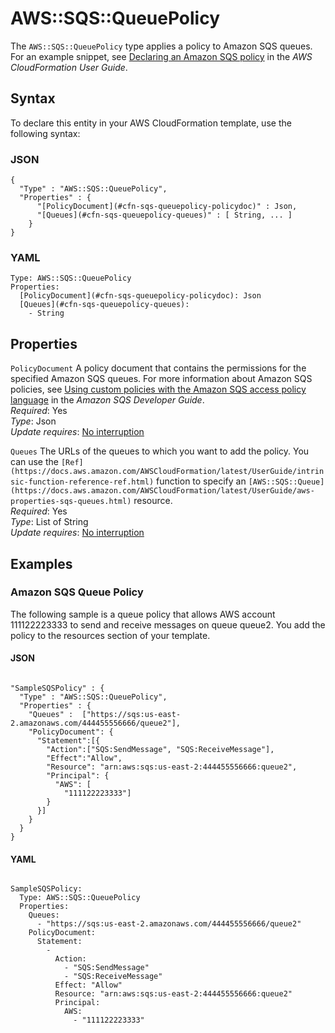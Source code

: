 # AWS::SQS::QueuePolicy<a name="aws-properties-sqs-policy"></a>

The `AWS::SQS::QueuePolicy` type applies a policy to Amazon SQS queues\. For an example snippet, see [Declaring an Amazon SQS policy](https://docs.aws.amazon.com/AWSCloudFormation/latest/UserGuide/quickref-iam.html#scenario-sqs-policy) in the *AWS CloudFormation User Guide*\. 

## Syntax<a name="aws-properties-sqs-policy-syntax"></a>

To declare this entity in your AWS CloudFormation template, use the following syntax:

### JSON<a name="aws-properties-sqs-policy-syntax.json"></a>

```
{
  "Type" : "AWS::SQS::QueuePolicy",
  "Properties" : {
      "[PolicyDocument](#cfn-sqs-queuepolicy-policydoc)" : Json,
      "[Queues](#cfn-sqs-queuepolicy-queues)" : [ String, ... ]
    }
}
```

### YAML<a name="aws-properties-sqs-policy-syntax.yaml"></a>

```
Type: AWS::SQS::QueuePolicy
Properties: 
  [PolicyDocument](#cfn-sqs-queuepolicy-policydoc): Json
  [Queues](#cfn-sqs-queuepolicy-queues): 
    - String
```

## Properties<a name="aws-properties-sqs-policy-properties"></a>

`PolicyDocument`  <a name="cfn-sqs-queuepolicy-policydoc"></a>
A policy document that contains the permissions for the specified Amazon SQS queues\. For more information about Amazon SQS policies, see [Using custom policies with the Amazon SQS access policy language](https://docs.aws.amazon.com/AWSSimpleQueueService/latest/SQSDeveloperGuide/sqs-creating-custom-policies.html) in the *Amazon SQS Developer Guide*\.  
*Required*: Yes  
*Type*: Json  
*Update requires*: [No interruption](https://docs.aws.amazon.com/AWSCloudFormation/latest/UserGuide/using-cfn-updating-stacks-update-behaviors.html#update-no-interrupt)

`Queues`  <a name="cfn-sqs-queuepolicy-queues"></a>
The URLs of the queues to which you want to add the policy\. You can use the `[Ref](https://docs.aws.amazon.com/AWSCloudFormation/latest/UserGuide/intrinsic-function-reference-ref.html)` function to specify an `[AWS::SQS::Queue](https://docs.aws.amazon.com/AWSCloudFormation/latest/UserGuide/aws-properties-sqs-queues.html)` resource\.  
*Required*: Yes  
*Type*: List of String  
*Update requires*: [No interruption](https://docs.aws.amazon.com/AWSCloudFormation/latest/UserGuide/using-cfn-updating-stacks-update-behaviors.html#update-no-interrupt)

## Examples<a name="aws-properties-sqs-policy--examples"></a>



### Amazon SQS Queue Policy<a name="aws-properties-sqs-policy--examples--Amazon_SQS_Queue_Policy"></a>

The following sample is a queue policy that allows AWS account 111122223333 to send and receive messages on queue queue2\. You add the policy to the resources section of your template\.

#### JSON<a name="aws-properties-sqs-policy--examples--Amazon_SQS_Queue_Policy--json"></a>

```
 
"SampleSQSPolicy" : {
  "Type" : "AWS::SQS::QueuePolicy",
  "Properties" : {
    "Queues" :  ["https://sqs:us-east-2.amazonaws.com/444455556666/queue2"],
    "PolicyDocument": {
      "Statement":[{
        "Action":["SQS:SendMessage", "SQS:ReceiveMessage"],
        "Effect":"Allow",
        "Resource": "arn:aws:sqs:us-east-2:444455556666:queue2",
        "Principal": {
          "AWS": [
            "111122223333"]
        }
      }]
    }
  }
}
```

#### YAML<a name="aws-properties-sqs-policy--examples--Amazon_SQS_Queue_Policy--yaml"></a>

```
 
SampleSQSPolicy: 
  Type: AWS::SQS::QueuePolicy
  Properties: 
    Queues: 
      - "https://sqs:us-east-2.amazonaws.com/444455556666/queue2"
    PolicyDocument: 
      Statement: 
        - 
          Action: 
            - "SQS:SendMessage" 
            - "SQS:ReceiveMessage"
          Effect: "Allow"
          Resource: "arn:aws:sqs:us-east-2:444455556666:queue2"
          Principal:  
            AWS: 
              - "111122223333"
```